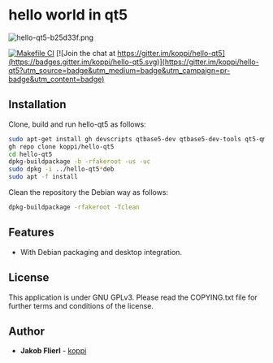 # hello world in qt5

![hello-qt5-b25d33f.png](https://raw.githubusercontent.com/koppi/hello-qt5/main/meta/hello-qt5-b25d33f.png)

[![Makefile CI](https://github.com/koppi/hello-qt5/actions/workflows/main.yml/badge.svg)](https://github.com/koppi/hello-qt5/actions/workflows/main.yml) [![Join the chat at https://gitter.im/koppi/hello-qt5](https://badges.gitter.im/koppi/hello-qt5.svg)](https://gitter.im/koppi/hello-qt5?utm_source=badge&utm_medium=badge&utm_campaign=pr-badge&utm_content=badge)

## Installation

Clone, build and run hello-qt5 as follows:
```bash
sudo apt-get install gh devscripts qtbase5-dev qtbase5-dev-tools qt5-qmake 
gh repo clone koppi/hello-qt5
cd hello-qt5
dpkg-buildpackage -b -rfakeroot -us -uc
sudo dpkg -i ../hello-qt5*deb
sudo apt -f install
```

Clean the repository the Debian way as follows:
```bash
dpkg-buildpackage -rfakeroot -Tclean
```

## Features

* With Debian packaging and desktop integration.

## License

This application is under GNU GPLv3. Please read the COPYING.txt file for further terms and conditions of the license.

## Author

* **Jakob Flierl** - [koppi](https://github.com/koppi)
